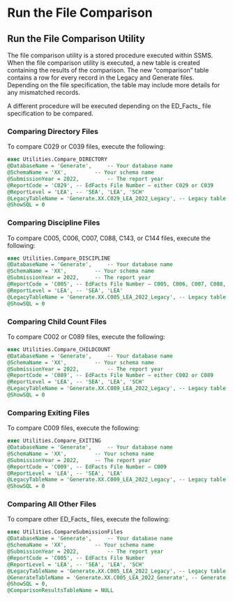 # Run the File Comparison

## Run the File Comparison Utility

The file comparison utility is a stored procedure executed within SSMS. When the file comparison utility is executed, a new table is created containing the results of the comparison. The new “comparison” table contains a row for every record in the Legacy and Generate files. Depending on the file specification, the table may include more details for any mismatched records.

A different procedure will be executed depending on the ED_Facts_ file specification to be compared.

### Comparing Directory Files

To compare C029 or C039 files, execute the following:

```sql
exec Utilities.Compare_DIRECTORY 
@DatabaseName = 'Generate', 	-- Your database name 
@SchemaName = 'XX', 		-- Your schema name 
@SubmissionYear = 2022, 		-- The report year
@ReportCode = 'C029', -- EdFacts File Number – either C029 or C039
@ReportLevel = 'LEA', -- 'SEA', 'LEA', 'SCH' 
@LegacyTableName = 'Generate.XX.C029_LEA_2022_Legacy', -- Legacy table
@ShowSQL = 0 
```

### Comparing Discipline Files

To compare C005, C006, C007, C088, C143, or C144 files, execute the following:

```sql
exec Utilities.Compare_DISCIPLINE
@DatabaseName = 'Generate', 	-- Your database name 
@SchemaName = 'XX', 		-- Your schema name 
@SubmissionYear = 2022, 	-- The report year
@ReportCode = 'C005', -- EdFacts File Number – C005, C006, C007, C088, C143, C144
@ReportLevel = 'LEA', -- 'SEA', 'LEA'
@LegacyTableName = 'Generate.XX.C005_LEA_2022_Legacy', -- Legacy table
@ShowSQL = 0
```

### Comparing Child Count Files

To compare C002 or C089 files, execute the following:

```sql
exec Utilities.Compare_CHILDCOUNT 
@DatabaseName = 'Generate', 	-- Your database name 
@SchemaName = 'XX', 		-- Your schema name 
@SubmissionYear = 2022, 		-- The report year
@ReportCode = 'C089', -- EdFacts File Number – either C002 or C089
@ReportLevel = 'LEA', -- 'SEA', 'LEA', 'SCH' 
@LegacyTableName = 'Generate.XX.C089_LEA_2022_Legacy', -- Legacy table
@ShowSQL = 0
```

### Comparing Exiting Files

To compare C009 files, execute the following:

```sql
exec Utilities.Compare_EXITING
@DatabaseName = 'Generate', 	-- Your database name 
@SchemaName = 'XX', 		-- Your schema name 
@SubmissionYear = 2022, 	-- The report year
@ReportCode = 'C009', -- EdFacts File Number – C009
@ReportLevel = 'LEA', -- 'SEA', 'LEA' 
@LegacyTableName = 'Generate.XX.C009_LEA_2022_Legacy', -- Legacy table
@ShowSQL = 0
```

### Comparing All Other Files

To compare other ED_Facts_ files, execute the following:

```sql
exec Utilities.CompareSubmissionFiles 
@DatabaseName = 'Generate', 	-- Your database name 
@SchemaName = 'XX', 		-- Your schema name 
@SubmissionYear = 2022, 		-- The report year
@ReportCode = 'C005', -- EdFacts File Number
@ReportLevel = 'LEA', -- 'SEA', 'LEA', 'SCH' 
@LegacyTableName = 'Generate.XX.C005_LEA_2022_Legacy', -- Legacy table
@GenerateTableName = 'Generate.XX.C005_LEA_2022_Generate', -- Generate table
@ShowSQL = 0, 
@ComparisonResultsTableName = NULL
```
